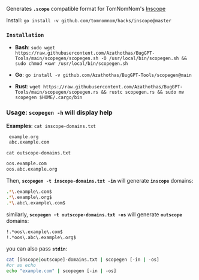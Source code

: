 
Generates **`.scope`** compatible format for TomNomNom's [Inscope](https://github.com/tomnomnom/hacks/tree/master/inscope)

Install: `go install -v github.com/tomnomnom/hacks/inscope@master`

### **`Installation`**
 - **Bash**: `sudo wget https://raw.githubusercontent.com/Azathothas/BugGPT-Tools/main/scopegen/scopegen.sh -O /usr/local/bin/scopegen.sh && sudo chmod +xwr /usr/local/bin/scopegen.sh`  
 
 - **Go**: `go install -v github.com/Azathothas/BugGPT-Tools/scopegen@main`  
 - **Rust**: `wget https://raw.githubusercontent.com/Azathothas/BugGPT-Tools/main/scopegen/scopegen.rs && rustc scopegen.rs && sudo mv scopegen $HOME/.cargo/bin`
 ### Usage: `scopegen -h` will display help
 **Examples**: 
 `cat inscope-domains.txt`
```bash example.com
 example.org
 abc.example.com
 ```
 `cat outscope-domains.txt`
 ```bash
 oos.example.com
 oos.abc.example.org
 ```
 Then, **`scopegen -t inscope-domains.txt -in`** will generate **`inscope`**  domains:
 ```bash
 .*\.example\.com$
.*\.example\.org$
.*\.abc\.example\.com$
 ```
 similarly, **`scopegen -t outscope-domains.txt -os`** will generate **`outscope`**  domains:
 ```bash
!.*oos\.example\.com$
!.*oos\.abc\.example\.org$
 ```
 you can also pass **`stdin`**: 
```bash 
cat [inscope|outscope]-domains.txt | scopegen [-in | -os]
#or as echo
echo "example.com" | scopegen [-in | -os]
```


